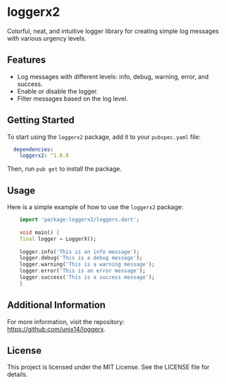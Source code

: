 # loggerx2

Colorful, neat, and intuitive logger library for creating simple log messages with various urgency levels.

## Features

- Log messages with different levels: info, debug, warning, error, and success.
- Enable or disable the logger.
- Filter messages based on the log level.

## Getting Started

To start using the `loggerx2` package, add it to your `pubspec.yaml` file:

```yaml
  dependencies:
    loggerx2: ^1.0.0
```

Then, run `pub get` to install the package.

## Usage

Here is a simple example of how to use the `loggerx2` package:

```dart
    import 'package:loggerx2/loggerx.dart';
    
    void main() {
    final logger = LoggerX();
    
    logger.info('This is an info message');
    logger.debug('This is a debug message');
    logger.warning('This is a warning message');
    logger.error('This is an error message');
    logger.success('This is a success message');
    }
```

## Additional Information

For more information, visit the repository: https://github.com/unix14/loggerx.

## License

This project is licensed under the MIT License. See the LICENSE file for details.